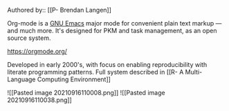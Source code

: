 Authored by:: [[P- Brendan Langen]]

Org-mode is a [GNU Emacs](https://www.gnu.org/software/emacs/ "A Lisp Machine which masquerades as an editor") major mode for convenient plain text markup — and much more. It's designed for PKM and task management, as an open source system. 

https://orgmode.org/

Developed in early 2000's, with focus on enabling reproducibility with literate programming patterns. Full system described in [[R- A Multi-Language Computing Environment]]

![[Pasted image 20210916110008.png]]
![[Pasted image 20210916110038.png]]
